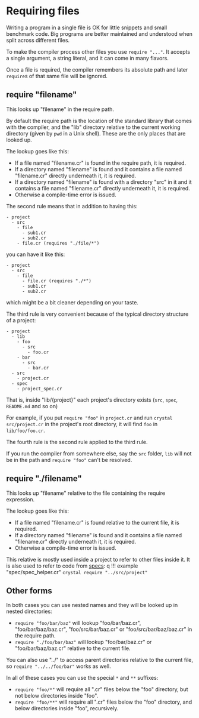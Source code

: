 # Requiring files

Writing a program in a single file is OK for little snippets and small benchmark code. Big programs are better maintained and understood when split across different files.

To make the compiler process other files you use `require "..."`. It accepts a single argument, a string literal, and it can come in many flavors.

Once a file is required, the compiler remembers its absolute path and later `require`s of that same file will be ignored.

## require "filename"

This looks up "filename" in the require path.

By default the require path is the location of the standard library that comes with the compiler, and the "lib" directory relative to the current working directory (given by `pwd` in a Unix shell). These are the only places that are looked up.

The lookup goes like this:

* If a file named "filename.cr" is found in the require path, it is required.
* If a directory named "filename" is found and it contains a file named "filename.cr" directly underneath it, it is required.
* If a directory named "filename" is found with a directory "src" in it and it contains a file named "filename.cr" directly underneath it, it is required.
* Otherwise a compile-time error is issued.

The second rule means that in addition to having this:

```
- project
  - src
    - file
      - sub1.cr
      - sub2.cr
    - file.cr (requires "./file/*")
```

you can have it like this:

```
- project
  - src
    - file
      - file.cr (requires "./*")
      - sub1.cr
      - sub2.cr
```

which might be a bit cleaner depending on your taste.

The third rule is very convenient because of the typical directory structure of a project:

```
- project
  - lib
    - foo
      - src
        - foo.cr
    - bar
      - src
        - bar.cr
  - src
    - project.cr
  - spec
    - project_spec.cr
```

That is, inside "lib/{project}" each project's directory exists (`src`, `spec`, `README.md` and so on)

For example, if you put `require "foo"` in `project.cr` and run `crystal src/project.cr` in the project's root directory, it will find `foo` in `lib/foo/foo.cr`.

The fourth rule is the second rule applied to the third rule.

If you run the compiler from somewhere else, say the `src` folder, `lib` will not be in the path and `require "foo"` can't be resolved.

## require "./filename"

This looks up "filename" relative to the file containing the require expression.

The lookup goes like this:

* If a file named "filename.cr" is found relative to the current file, it is required.
* If a directory named "filename" is found and it contains a file named "filename.cr" directly underneath it, it is required.
* Otherwise a compile-time error is issued.

This relative is mostly used inside a project to refer to other files inside it. It is also used to refer to code from [specs](../guides/testing.md):
q
!!! example "spec/spec_helper.cr"
    ```crystal
    require "../src/project"
    ```

## Other forms

In both cases you can use nested names and they will be looked up in nested directories:

* `require "foo/bar/baz"` will lookup "foo/bar/baz.cr", "foo/bar/baz/baz.cr", "foo/src/bar/baz.cr" or "foo/src/bar/baz/baz.cr" in the require path.
* `require "./foo/bar/baz"` will lookup "foo/bar/baz.cr" or "foo/bar/baz/baz.cr" relative to the current file.

You can also use "../" to access parent directories relative to the current file, so `require "../../foo/bar"` works as well.

In all of these cases you can use the special `*` and `**` suffixes:

* `require "foo/*"` will require all ".cr" files below the "foo" directory, but not below directories inside "foo".
* `require "foo/**"` will require all ".cr" files below the "foo" directory, and below directories inside "foo", recursively.
